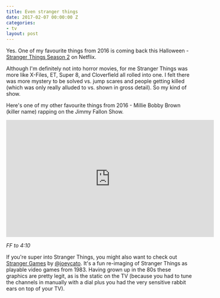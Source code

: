 ```yaml
---
title: Even stranger things
date: 2017-02-07 00:00:00 Z
categories:
- tv
layout: post
---
```


Yes. One of my favourite things from 2016 is coming back this Halloween - [Stranger Things Season 2](http://www.imdb.com/title/tt4574334/) on Netflix.

Although I'm definitely not into horror movies, for me Stranger Things was more like X-Files, ET, Super 8, and Cloverfield all rolled into one. I felt there was more mystery to be solved vs. jump scares and people getting killed (which was only really alluded to vs. shown in gross detail). So my kind of show.

Here's one of my other favourite things from 2016 - Millie Bobby Brown (killer name) rapping on the Jimmy Fallon Show.

<iframe width="560" height="315" src="https://www.youtube.com/embed/fbqiN9hHyJo?rel=0" frameborder="0" allowfullscreen></iframe>

*FF to 4:10*

If you're super into Stranger Things, you might also want to check out [Stranger Games](http://strangergames.gorch.com) by [@joeycato](http://twitter.com/joeycato). It's a fun re-imaging of Stranger Things as playable video games from 1983. Having grown up in the 80s these graphics are pretty legit, as is the static on the TV (because you had to tune the channels in  manually with a dial plus you had the very sensitive rabbit ears on top of your TV).
